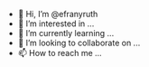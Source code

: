 - 👋 Hi, I’m @efranyruth
- 👀 I’m interested in ...
- 🌱 I’m currently learning ...
- 💞️ I’m looking to collaborate on ...
- 📫 How to reach me ...

<!---
efranyruth/efranyruth is a ✨ special ✨ repository because its `README.md` (this file) appears on your GitHub profile.
You can click the Preview link to take a look at your changes.
--->
